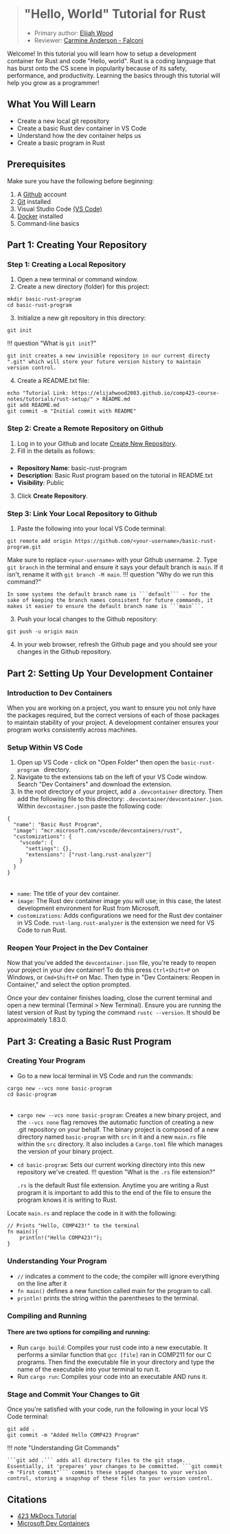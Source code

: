 > # "Hello, World" Tutorial for Rust
> * Primary author: [Elijah Wood](https://github.com/ElijahWood2003)
> * Reviewer: [Carmine Anderson - Falconi](https://github.com/carmine-anderson)

Welcome! In this tutorial you will learn how to setup a development container for Rust and code "Hello, world". Rust is a coding language that has burst onto the CS scene in popularity because of its safety, performance, and productivity. Learning the basics through this tutorial will help you grow as a programmer!


## What You Will Learn
+ Create a new local git repository
+ Create a basic Rust dev container in VS Code
+ Understand how the dev container helps us
+ Create a basic program in Rust


## Prerequisites
Make sure you have the following before beginning:

1. A [Github](https://github.com) account
2. [Git](https://git-scm.com/book/en/v2/Getting-Started-Installing-Git) installed
3. Visual Studio Code [(VS Code)](https://code.visualstudio.com/)
4. [Docker](https://www.docker.com/products/docker-desktop) installed
5. Command-line basics


## Part 1: Creating Your Repository
### Step 1: Creating a Local Repository
1. Open a new terminal or command window.
2. Create a new directory (folder) for this project:
```
mkdir basic-rust-program
cd basic-rust-program
```
3. Initialize a new git repository in this directory:
```
git init
```
!!! question "What is ```git init```?"

    git init creates a new invisible repository in our current directy ".git" which will store your future version history to maintain version control.
4. Create a README.txt file:
```
echo "Tutorial Link: https://elijahwood2003.github.io/comp423-course-notes/tutorials/rust-setup/" > README.md
git add README.md
git commit -m "Initial commit with README"
```
### Step 2: Create a Remote Repository on Github
1. Log in to your Github and locate [Create New Repository](https://github.com/new).
2. Fill in the details as follows:
#####
- **Repository Name**: basic-rust-program
- **Description**: Basic Rust program based on the tutorial in README.txt
- **Visibility**: Public
3. Click **Create Repository**.

### Step 3: Link Your Local Repository to Github
1. Paste the following into your local VS Code terminal:
```
git remote add origin https://github.com/<your-username>/basic-rust-program.git
```
Make sure to replace ```<your-username>``` with your Github username.
2. Type ```git branch``` in the terminal and ensure it says your default branch is ```main```. If it isn't, rename it with ```git branch -M main```.
!!! question "Why do we run this command?"

    In some systems the default branch name is ```default``` - for the sake of keeping the branch names consistent for future commands, it makes it easier to ensure the default branch name is ```main```. 
3. Push your local changes to the Github repository:
```
git push -u origin main
```
4. In your web browser, refresh the Github page and you should see your changes in the Github repository.

## Part 2: Setting Up Your Development Container
### Introduction to Dev Containers
When you are working on a project, you want to ensure you not only have the packages required, but the correct versions of each of those packages to maintain stability of your project. A development container ensures your program works consistently across machines.

### Setup Within VS Code
1. Open up VS Code - click on "Open Folder" then open the ```basic-rust-program ``` directory.
2. Navigate to the extensions tab on the left of your VS Code window. Search "Dev Containers" and download the extension.
3. In the root directory of your project, add a ```.devcontainer``` directory. Then add the following file to this directory: ```.devcontainer/devcontainer.json```.
Within ```devcontainer.json``` paste the following code:
```
{
  "name": "Basic Rust Program",
  "image": "mcr.microsoft.com/vscode/devcontainers/rust",
  "customizations": {
    "vscode": {
      "settings": {},
      "extensions": ["rust-lang.rust-analyzer"]
    }
  }
}
``` 
######
+ ```name```: The title of your dev container.
+ ```image```: The Rust dev container image you will use; in this case, the latest development environment for Rust from Microsoft.
+ ```customizations```: Adds configurations we need for the Rust dev container in VS Code. ```rust-lang.rust-analyzer``` is the extension we need for VS Code to run Rust.


### Reopen Your Project in the Dev Container
Now that you've added the ```devcontainer.json``` file, you're ready to reopen your project in your dev container! To do this press ```Ctrl+Shift+P``` on Windows, or ```Cmd+Shift+P``` on Mac. Then type in "Dev Containers: Reopen in Container," and select the option prompted.

Once your dev container finishes loading, close the current terminal and open a new terminal (Terminal > New Terminal). Ensure you are running the latest version of Rust by typing the command ```rustc --version```. It should be approximately 1.83.0.


## Part 3: Creating a Basic Rust Program
### Creating Your Program
+ Go to a new local terminal in VS Code and run the commands: 
```
cargo new --vcs none basic-program
cd basic-program
```
######
+ ```cargo new --vcs none basic-program```: Creates a new binary project, and the ```--vcs none``` flag removes the automatic function of creating a new .git repository on your behalf. The binary project is composed of a new directory named ```basic-program``` with ```src``` in it and a new ```main.rs``` file within the ```src``` directory. It also includes a ```Cargo.toml``` file which manages the version of your binary project.
+ ```cd basic-program```: Sets our current working directory into this new repository we've created.
!!! question "What is the ```.rs``` file extension?"

    ```.rs``` is the default Rust file extension. Anytime you are writing a Rust program it is important to add this to the end of the file to ensure the program knows it is writing to Rust.

Locate ```main.rs``` and replace the code in it with the following:
```
// Prints "Hello, COMP423!" to the terminal
fn main(){
    println!("Hello COMP423!");
}
```

### Understanding Your Program
- ```//``` indicates a comment to the code; the compiler will ignore everything on the line after it
- ```fn main()``` defines a new function called main for the program to call.
- ```println!``` prints the string within the parentheses to the terminal.

### Compiling and Running
#### There are two options for compiling and running:
- Run ```cargo build```: Compiles your rust code into a new executable. It performs a similar function that ```gcc [file]``` ran in COMP211 for our C programs. Then find the executable file in your directory and type the name of the executable into your terminal to run it.
- Run ```cargo run```: Compiles your code into an executable AND runs it. 

### Stage and Commit Your Changes to Git
Once you're satisfied with your code, run the following in your local VS Code terminal:
```
git add .
git commit -m "Added Hello COMP423 Program"
```
!!! note "Understanding Git Commands"

    ```git add .``` adds all directory files to the git stage. Essentially, it 'prepares' your changes to be committed. ```git commit -m "First commit"``` commits these staged changes to your version control, storing a snapshop of these files to your version control.


## Citations
- [423 MkDocs Tutorial](https://comp423-25s.github.io/resources/MkDocs/tutorial/)
- [Microsoft Dev Containers](https://hub.docker.com/r/microsoft/vscode-devcontainers)